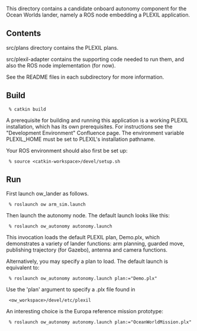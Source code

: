 This directory contains a candidate onboard autonomy component for the Ocean
Worlds lander, namely a ROS node embedding a PLEXIL application.

Contents
--------

src/plans directory contains the PLEXIL plans.

src/plexil-adapter contains the supporting code needed to run them, and also the
ROS node implementation (for now).

See the README files in each subdirectory for more information.


Build
-----

     % catkin build

A prerequisite for building and running this application is a working PLEXIL
installation, which has its own prerequisites.  For instructions see the
"Development Environment" Confluence page. The environment variable PLEXIL_HOME
must be set to PLEXIL's installation pathname.

Your ROS environment should also first be set up:

     % source <catkin-workspace>/devel/setup.sh


Run
---

First launch ow_lander as follows.

     % roslaunch ow arm_sim.launch

Then launch the autonomy node.  The default launch looks like this:

     % roslaunch ow_autonomy autonomy.launch

This invocation loads the default PLEXIL plan, Demo.plx, which
demonstrates a variety of lander functions: arm planning, guarded move,
publishing trajectory (for Gazebo), antenna and camera functions.

Alternatively, you may specify a plan to load.  The default launch is
equivalent to:

     % roslaunch ow_autonomy autonomy.launch plan:="Demo.plx"

Use the 'plan' argument to specify a .plx file found in

     <ow_workspace>/devel/etc/plexil

An interesting choice is the Europa reference mission prototype:

     % roslaunch ow_autonomy autonomy.launch plan:="OceanWorldMission.plx"